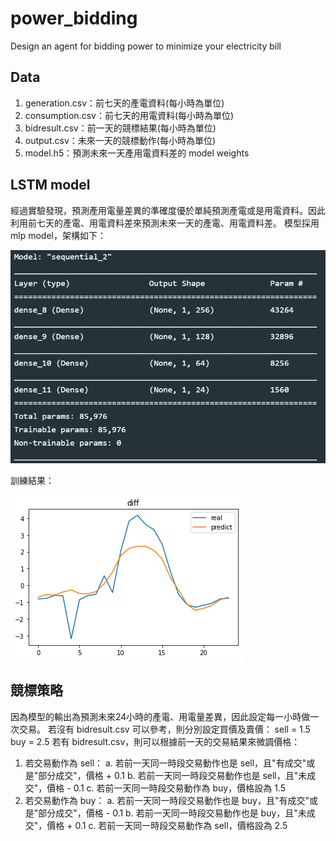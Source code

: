 # power_bidding
Design an agent for bidding power to minimize your electricity bill

## Data
1. generation.csv：前七天的產電資料(每小時為單位)
2. consumption.csv：前七天的用電資料(每小時為單位)
3. bidresult.csv：前一天的競標結果(每小時為單位)
4. output.csv：未來一天的競標動作(每小時為單位)
5. model.h5：預測未來一天產用電資料差的 model weights

## LSTM model
經過實驗發現，預測產用電量差異的準確度優於單純預測產電或是用電資料。因此利用前七天的產電、用電資料差來預測未來一天的產電、用電資料差。
模型採用 mlp model，架構如下：

![image](https://github.com/joeroy5376998/power_bidding/blob/main/image/model_structure.PNG)

訓練結果：

![image](https://github.com/joeroy5376998/power_bidding/blob/main/image/predict.png)

## 競標策略
因為模型的輸出為預測未來24小時的產電、用電量差異，因此設定每一小時做一次交易。
若沒有 bidresult.csv 可以參考，則分別設定買價及賣價：
sell = 1.5
buy = 2.5
若有 bidresult.csv，則可以根據前一天的交易結果來微調價格：
1. 若交易動作為 sell：
    a. 若前一天同一時段交易動作也是 sell，且"有成交"或是"部分成交"，價格 + 0.1
    b. 若前一天同一時段交易動作也是 sell，且"未成交"，價格 - 0.1
    c. 若前一天同一時段交易動作為 buy，價格設為 1.5
2. 若交易動作為 buy：
    a. 若前一天同一時段交易動作也是 buy，且"有成交"或是"部分成交"，價格 - 0.1
    b. 若前一天同一時段交易動作也是 buy，且"未成交"，價格 + 0.1
    c. 若前一天同一時段交易動作為 sell，價格設為 2.5
